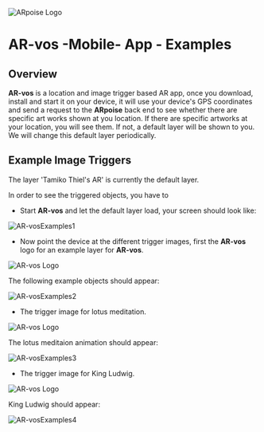 ![ARpoise Logo](/images/arpoise_logo_rgb-128.png)
# AR-vos -Mobile- App - Examples

## Overview
**AR-vos** is a location and image trigger based AR app, once you download, install and start it on your device, it will use your
device's GPS coordinates and send a request to the **ARpoise** back end to see whether there are specific art works
shown at you location. If there are specific artworks at your location, you will see them. If not, a default layer will
be shown to you. We will change this default layer periodically.

## Example Image Triggers
The layer 'Tamiko Thiel's AR' is currently the default layer.

In order to see the triggered objects, you have to

- Start **AR-vos** and let the default layer load, your screen should look like:

![AR-vosExamples1](/images/AR-vosExamples1.PNG)

- Now point the device at the different trigger images, first the **AR-vos** logo for an example layer for **AR-vos**.

![AR-vos Logo](https://www.arpoise.com/TI/arvos_logo_rgb-weiss1024.jpg)

The following example objects should appear:

![AR-vosExamples2](/images/AR-vosExamples2.PNG)

- The trigger image for lotus meditation.

![AR-vos Logo](https://www.arpoise.com/TI/zen_512sq.jpg)

The lotus meditaion animation should appear:

![AR-vosExamples3](/images/AR-vosExamples3.PNG)

- The trigger image for King Ludwig.

![AR-vos Logo](https://www.arpoise.com/TI/flag.jpg)

King Ludwig should appear:

![AR-vosExamples4](/images/AR-vosExamples4.PNG)


